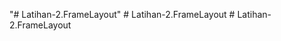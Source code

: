 "# Latihan-2.FrameLayout" 
#   L a t i h a n - 2 . F r a m e L a y o u t  
 #   L a t i h a n - 2 . F r a m e L a y o u t  
 
